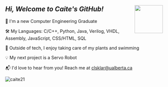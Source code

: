 ## _Hi, Welcome to Caite's GitHub!_  <img align="right" src="https://github.com/user-attachments/assets/fbd841ee-8e88-4437-b853-de683fe578c7" width="90">


📌 I'm a new Computer Engineering Graduate

🛠️ My Languages: C/C++, Python, Java, Verilog, VHDL, Assembly, JavaScript, CSS/HTML, SQL

🌼 Outside of tech, I enjoy taking care of my plants and swimming

💡 My next project is a Servo Robot

📬 I'd love to hear from you! Reach me at clsklar@ualberta.ca
	
 <!-- profile views -->
<p align="left"> <img src="https://komarev.com/ghpvc/?username=caite21&label=Profile%20views&color=0e75b6&style=flat" alt="caite21" /> </p>
